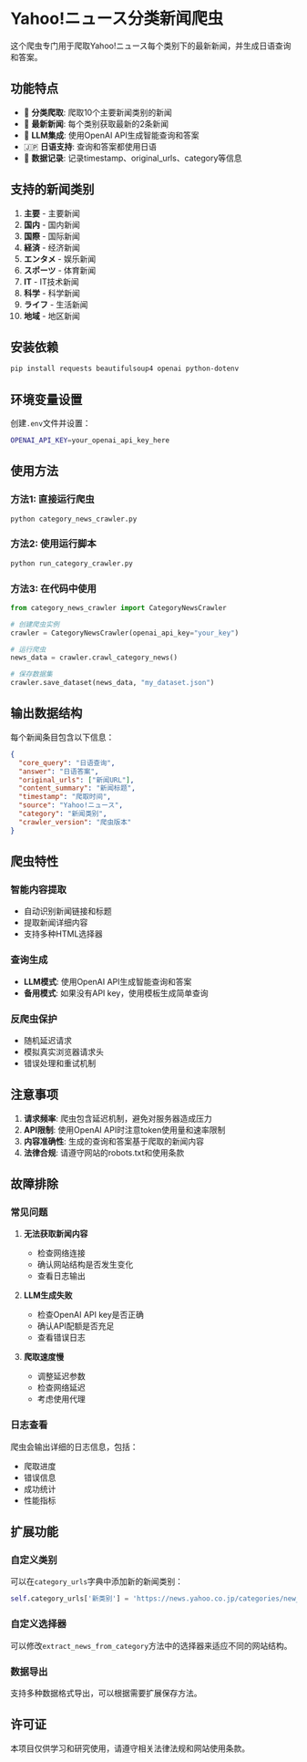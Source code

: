 # Yahoo!ニュース分类新闻爬虫

这个爬虫专门用于爬取Yahoo!ニュース每个类别下的最新新闻，并生成日语查询和答案。

## 功能特点

- 🎯 **分类爬取**: 爬取10个主要新闻类别的新闻
- 📰 **最新新闻**: 每个类别获取最新的2条新闻
- 🤖 **LLM集成**: 使用OpenAI API生成智能查询和答案
- 🇯🇵 **日语支持**: 查询和答案都使用日语
- 💾 **数据记录**: 记录timestamp、original_urls、category等信息

## 支持的新闻类别

1. **主要** - 主要新闻
2. **国内** - 国内新闻
3. **国際** - 国际新闻
4. **経済** - 经济新闻
5. **エンタメ** - 娱乐新闻
6. **スポーツ** - 体育新闻
7. **IT** - IT技术新闻
8. **科学** - 科学新闻
9. **ライフ** - 生活新闻
10. **地域** - 地区新闻

## 安装依赖

```bash
pip install requests beautifulsoup4 openai python-dotenv
```

## 环境变量设置

创建`.env`文件并设置：

```bash
OPENAI_API_KEY=your_openai_api_key_here
```

## 使用方法

### 方法1: 直接运行爬虫

```bash
python category_news_crawler.py
```

### 方法2: 使用运行脚本

```bash
python run_category_crawler.py
```

### 方法3: 在代码中使用

```python
from category_news_crawler import CategoryNewsCrawler

# 创建爬虫实例
crawler = CategoryNewsCrawler(openai_api_key="your_key")

# 运行爬虫
news_data = crawler.crawl_category_news()

# 保存数据集
crawler.save_dataset(news_data, "my_dataset.json")
```

## 输出数据结构

每个新闻条目包含以下信息：

```json
{
  "core_query": "日语查询",
  "answer": "日语答案",
  "original_urls": ["新闻URL"],
  "content_summary": "新闻标题",
  "timestamp": "爬取时间",
  "source": "Yahoo!ニュース",
  "category": "新闻类别",
  "crawler_version": "爬虫版本"
}
```

## 爬虫特性

### 智能内容提取
- 自动识别新闻链接和标题
- 提取新闻详细内容
- 支持多种HTML选择器

### 查询生成
- **LLM模式**: 使用OpenAI API生成智能查询和答案
- **备用模式**: 如果没有API key，使用模板生成简单查询

### 反爬虫保护
- 随机延迟请求
- 模拟真实浏览器请求头
- 错误处理和重试机制

## 注意事项

1. **请求频率**: 爬虫包含延迟机制，避免对服务器造成压力
2. **API限制**: 使用OpenAI API时注意token使用量和速率限制
3. **内容准确性**: 生成的查询和答案基于爬取的新闻内容
4. **法律合规**: 请遵守网站的robots.txt和使用条款

## 故障排除

### 常见问题

1. **无法获取新闻内容**
   - 检查网络连接
   - 确认网站结构是否发生变化
   - 查看日志输出

2. **LLM生成失败**
   - 检查OpenAI API key是否正确
   - 确认API配额是否充足
   - 查看错误日志

3. **爬取速度慢**
   - 调整延迟参数
   - 检查网络延迟
   - 考虑使用代理

### 日志查看

爬虫会输出详细的日志信息，包括：
- 爬取进度
- 错误信息
- 成功统计
- 性能指标

## 扩展功能

### 自定义类别
可以在`category_urls`字典中添加新的新闻类别：

```python
self.category_urls['新类别'] = 'https://news.yahoo.co.jp/categories/new_category'
```

### 自定义选择器
可以修改`extract_news_from_category`方法中的选择器来适应不同的网站结构。

### 数据导出
支持多种数据格式导出，可以根据需要扩展保存方法。

## 许可证

本项目仅供学习和研究使用，请遵守相关法律法规和网站使用条款。
